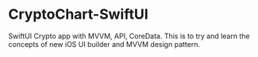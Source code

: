 # CryptoChart-SwiftUI
SwiftUI Crypto app with MVVM, API, CoreData. This is to try and learn the concepts of new iOS UI builder and MVVM design pattern.
